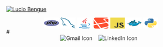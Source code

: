 
[![Lucio Bengue ](https://github-readme-stats.vercel.app/api?username=LucioDZ&show_icons=true&theme=dark)](https://github.com/anuraghazra/github-readme-stats)

<div align="center">
  <img align="center" alt="PHP Icon" height="30" width="40" src="https://raw.githubusercontent.com/devicons/devicon/master/icons/php/php-original.svg">
  <img align="center" alt="MySQL Icon" height="30" width="40" src="https://raw.githubusercontent.com/devicons/devicon/master/icons/mysql/mysql-original.svg">
  <img align="center" alt="Java Icon" height="30" width="40" src="https://raw.githubusercontent.com/devicons/devicon/master/icons/java/java-original.svg">
  <img align="center" alt="Laravel Icon" height="30" width="40" src="https://raw.githubusercontent.com/devicons/devicon/master/icons/laravel/laravel-plain.svg">
  <img align="center" alt="JavaScript Icon" height="30" width="40" src="https://raw.githubusercontent.com/devicons/devicon/master/icons/javascript/javascript-original.svg">
  <img align="center" alt="Docker Icon" height="30" width="40" src="https://raw.githubusercontent.com/devicons/devicon/master/icons/docker/docker-original.svg">
  <img align="center" alt="Python Icon" height="30" width="40" src="https://raw.githubusercontent.com/devicons/devicon/master/icons/python/python-original.svg">
</div>
#
<div align="center">
  <a href="mailto:luciobenguejunior48@gmail.com" style="text-decoration: none;">
    <img alt="Gmail Icon" height="30" width="80" src="https://img.shields.io/badge/Gmail-D14836?style=for-the-badge&logo=gmail&logoColor=white">
  </a>&nbsp;&nbsp;
  <a href="https://www.linkedin.com/in/luciobengue/" style="text-decoration: none;">
    <img alt="LinkedIn Icon" height="30" width="80" src="https://img.shields.io/badge/LinkedIn-0077B5?style=for-the-badge&logo=linkedin&logoColor=white">
  </a>&nbsp;&nbsp;
</div>

